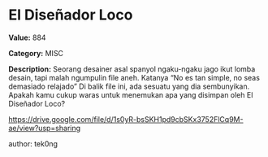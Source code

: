 # El Diseñador Loco

**Value:** 884

**Category:** MISC

**Description:**
Seorang desainer asal spanyol ngaku-ngaku jago ikut lomba desain, tapi malah ngumpulin file aneh.
Katanya “No es tan simple, no seas demasiado relajado”
Di balik file ini, ada sesuatu yang dia sembunyikan. Apakah kamu cukup waras untuk menemukan apa yang disimpan oleh El Diseñador Loco?

https://drive.google.com/file/d/1s0yR-bsSKH1pd9cbSKx3752FlCq9M-ae/view?usp=sharing

author: tek0ng
